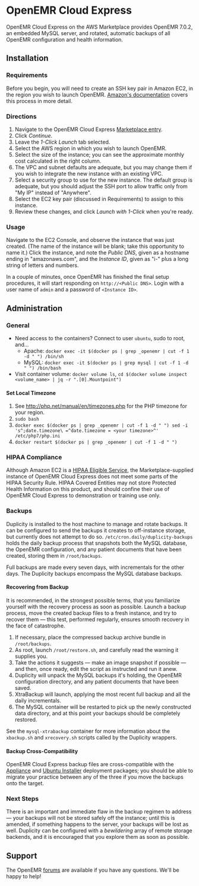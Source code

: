 # OpenEMR Cloud Express

OpenEMR Cloud Express on the AWS Marketplace provides OpenEMR 7.0.2, an embedded MySQL server, and rotated, automatic backups of all OpenEMR configuration and health information.

## Installation

### Requirements

Before you begin, you will need to create an SSH key pair in Amazon EC2, in the region you wish to launch OpenEMR. [Amazon's documentation](http://docs.aws.amazon.com/AWSEC2/latest/UserGuide/ec2-key-pairs.html#having-ec2-create-your-key-pair) covers this process in more detail.

### Directions

1. Navigate to the OpenEMR Cloud Express [Marketplace entry](https://aws.amazon.com/marketplace/pp/B077G76DWN).
2. Click *Continue*.
3. Leave the *1-Click Launch* tab selected.
4. Select the AWS region in which you wish to launch OpenEMR.
5. Select the size of the instance; you can see the approximate monthly cost calculated in the right column.
6. The VPC and subnet defaults are adequate, but you may change them if you wish to integrate the new instance with an existing VPC.
7. Select a security group to use for the new instance. The default group is adequate, but you should adjust the SSH port to allow traffic only from "My IP" instead of "Anywhere".
8. Select the EC2 key pair (discussed in Requirements) to assign to this instance.
9. Review these changes, and click *Launch with 1-Click* when you're ready.

### Usage

Navigate to the EC2 Console, and observe the instance that was just created. (The name of the instance will be blank; take this opportunity to name it.) Click the instance, and note the *Public DNS*, given as a hostname ending in "amazonaws.com", and the *Instance ID*, given as "i-" plus a long string of letters and numbers.

In a couple of minutes, once OpenEMR has finished the final setup procedures, it will start responding on `http://<Public DNS>`. Login with a user name of `admin` and a password of `<Instance ID>`.

## Administration

### General

* Need access to the containers? Connect to user `ubuntu`, sudo to root, and...
  * Apache: `docker exec -it $(docker ps | grep _openemr | cut -f 1 -d " ") /bin/sh`
  * MySQL: `docker exec -it $(docker ps | grep mysql | cut -f 1 -d " ") /bin/bash`
* Visit container volume: `docker volume ls`, `cd $(docker volume inspect <volume_name> | jq -r ".[0].Mountpoint")`

#### Set Local Timezone

1. See http://php.net/manual/en/timezones.php for the PHP timezone for your region.
2. `sudo bash`
3. `docker exec $(docker ps | grep _openemr | cut -f 1 -d " ") sed -i 's^;date.timezone\ =^date.timezone = <your timezone>^' /etc/php7/php.ini`
4. `docker restart $(docker ps | grep _openemr | cut -f 1 -d " ")`

### HIPAA Compliance

Although Amazon EC2 is a [HIPAA Eligible Service](https://aws.amazon.com/compliance/hipaa-eligible-services-reference/), the Marketplace-supplied instance of OpenEMR Cloud Express does not meet some parts of the HIPAA Security Rule. HIPAA Covered Entities may not store Protected Health Information on this product, and should confine their use of OpenEMR Cloud Express to demonstration or training use only.

### Backups

Duplicity is installed to the host machine to manage and rotate backups. It can be configured to send the backups it creates to off-instance storage, but currently does not attempt to do so. `/etc/cron.daily/duplicity-backups` holds the daily backup process that snapshots both the MySQL database, the OpenEMR configuration, and any patient documents that have been created, storing them in `/root/backups`.

Full backups are made every seven days, with incrementals for the other days. The Duplicity backups encompass the MySQL database backups.

#### Recovering from Backup

It is recommended, in the strongest possible terms, that you familiarize yourself with the recovery process as soon as possible. Launch a backup process, move the created backup files to a fresh instance, and try to recover them &mdash; this test, performed regularly, ensures smooth recovery in the face of catastrophe.

1. If necessary, place the compressed backup archive bundle in `/root/backups`.
2. As root, launch `/root/restore.sh`, and carefully read the warning it supplies you.
3. Take the actions it suggests &mdash; make an image snapshot if possible &mdash; and then, once ready, edit the script as instructed and run it anew.
4. Duplicity will unpack the MySQL backups it's holding, the OpenEMR configuration directory, and any patient documents that have been saved.
5. XtraBackup will launch, applying the most recent full backup and all the daily incrementals.
6. The MySQL container will be restarted to pick up the newly constructed data directory, and at this point your backups should be completely restored.

See the `mysql-xtrabackup` container for more information about the `xbackup.sh` and `xrecovery.sh` scripts called by the Duplicity wrappers.

#### Backup Cross-Compatibility

OpenEMR Cloud Express backup files are cross-compatible with the [Appliance](../appliance) and [Ubuntu Installer](../lightsail) deployment packages; you should be able to migrate your practice between any of the three if you move the backups onto the target.

### Next Steps

There is an important and immediate flaw in the backup regimen to address &mdash; your backups will not be stored safely off the instance; until this is amended, if something happens to the server, your backups will be lost as well. Duplicity can be configured with a *bewildering* array of remote storage backends, and it is encouraged that you explore them as soon as possible.

## Support

The OpenEMR [forums](https://community.open-emr.org/) are available if you have any questions. We'll be happy to help!
